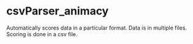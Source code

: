 # csvParser_animacy
Automatically scores data in a particular format. Data is in multiple files. Scoring is done in a csv file.
